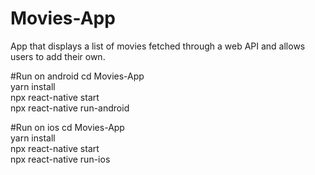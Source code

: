 # Movies-App
App that displays a list of movies fetched through a web API and allows users to add their own.

#Run on android 
cd Movies-App <br /> 
yarn install <br />
npx react-native start <br />
npx react-native run-android <br />
 
#Run on ios
cd Movies-App <br />
yarn install <br />
npx react-native start <br />
npx react-native run-ios  <br />

